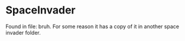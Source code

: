 # SpaceInvader
Found in file: bruh. For some reason it has a copy of it in another space invader folder.
